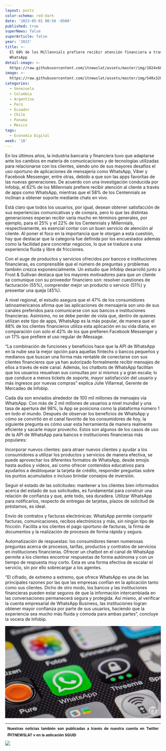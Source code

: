 ```yaml
---
layout: posts
color-schema: red-dark
date: '2023-05-01 08:50 -0500'
published: true
superNews: false
superArticle: false
year: '2023'
title: >-
  El 60% de los Millennials prefiere recibir atención financiera a través de
  WhatsApp
detail-image: >-
  https://raw.githubusercontent.com/itnewslat/assets/master/img/1024x680/apps-g.jpg
image: >-
  https://raw.githubusercontent.com/itnewslat/assets/master/img/540x320/apps-p.jpg
categories:
  - Venezuela
  - Colombia
  - Argentina
  - Perú
  - Ecuador
  - Chile
  - Panama
  - Mexico
tags:
  - Economía Digital
week: '18'
---
```

En los últimos años, la industria bancaria y financiera tuvo que adaptarse ante los cambios en materia de comunicaciones y de tecnologías utilizadas para relacionarse con los clientes, siendo uno de sus mayores desafíos el uso oportuno de aplicaciones de mensajería como WhatsApp, Viber y Facebook Messenger, entre otras, debido a que son las apps favoritas de las nuevas generaciones. De acuerdo con una investigación conducida por Infobip, el 62% de los Millennials prefiere recibir atención al cliente a través de apps como WhatsApp, mientras que el 58% de los Centennials se inclinan a obtener soporte mediante chats en vivo.

Está claro que todos los usuarios, por igual, desean obtener satisfacción de sus experiencias comunicativas y de compra, pero lo que las distintas generaciones esperan recibir varía mucho en términos generales, por ejemplo, para el 25% y el 22% de los Centennials y Millennials, respectivamente, es esencial contar con un buen servicio de atención al cliente. Al poner el foco en la importancia que le otorgan a esta cuestión, hay que destacar que la categoría fue definida por los encuestados además como la facilidad para concretar negocios, lo que se traduce a una experiencia fluida y libre de fricciones.

Con el auge de productos y servicios ofrecidos por bancos e instituciones financieras, es comprensible que el número de preguntas y problemas también crezca exponencialmente. Un estudio que Infobip desarrolló junto a Frost & Sullivan destaca que los mayores motivadores para que un cliente se comunique con su proveedor financiero son: resolver cuestiones de facturación (55%), comprender mejor un producto o servicio (51%) y presentar una queja (45%).

A nivel regional, el estudio asegura que el 47% de los consumidores latinoamericanos afirma que las aplicaciones de mensajería son uno de sus canales preferidos para comunicarse con sus bancos e instituciones financieras. Asimismo, no se debe perder de vista que, dentro de quienes utilizan este tipo de apps, WhatsApp es la más popular, de manera que el 88% de los clientes financieros utiliza esta aplicación en su vida diaria, en comparación con solo el 42% de los que prefieren Facebook Messenger y un 17% que prefiere el uso regular de iMessage.

“La combinación de funciones y beneficios hace que la API de WhatsApp en la nube sea la mejor opción para aquellas fintechs o bancos pequeños y medianos que buscan una forma más rentable de conectarse con sus clientes financieros que ya han autorizado formalmente recibir mensajes de ellos a través de este canal. Además, los chatbots de WhatsApp facilitan que los usuarios resuelvan sus consultas por sí mismos y a gran escala; lo que conduce a menos tickets de soporte, mayor satisfacción del usuario y más ingresos por nuevas compras” explica Julie Villarreal, Gerente de Mercadeo de Infobip. 

Cada día son enviados alrededor de 100 mil millones de mensajes vía WhatsApp. Con más de 2 mil millones de usuarios a nivel mundial y una tasa de apertura del 98%, la App se posiciona como la plataforma número 1 en todo el mundo. Después de observar los beneficios de WhatsApp y cómo se convirtió en el canal favorito de los consumidores de hoy, la siguiente pregunta es cómo usar esta herramienta de manera realmente eficiente y sacarle mayor provecho. Estos son algunos de los casos de uso de la API de WhatsApp para bancos e instituciones financieras más populares:

Incorporar nuevos clientes: para atraer nuevos clientes y ayudar a los consumidores a utilizar los productos y servicios de manera efectiva, se puede aprovechar los diferentes formatos de WhatsApp, desde emojis hasta audios y videos, así como ofrecer contenidos educativos para ayudarlos a desbloquear la tarjeta de crédito, responder preguntas sobre los puntos acumulados o incluso brindar consejos de inversión.

Seguir el estado de las solicitudes: mantener a los clientes bien informados acerca del estado de sus solicitudes, es fundamental para construir una relación de confianza y que, ante todo, sea duradera. Utilizar WhatsApp para notificarlos, respecto de entregas de tarjetas, plazos de solicitud de préstamos, es ideal. 

Envío de contratos y facturas electrónicas: WhatsApp permite compartir facturas, comunicaciones, recibos electrónicos y más, sin ningún tipo de fricción. Facilita a los clientes el pago oportuno de facturas, la firma de documentos y la realización de procesos de forma rápida y segura.

Automatización de respuestas: los consumidores tienen numerosas preguntas acerca de procesos, tarifas, productos y contratos de servicios en instituciones financieras. Ofrecer un chatbot en el canal de WhatsApp permite a los clientes encontrar respuestas de forma autónoma y con un tiempo de respuesta muy corto. Esta es una forma efectiva de escalar el servicio, sin por ello sobrecargar a los agentes.

“El cifrado, de extremo a extremo, que ofrece WhatsApp es una de las principales razones por las que las empresas confían en la aplicación tanto como sus clientes. Dicho de otro modo, los bancos y las instituciones financieras pueden estar seguros de que la información intercambiada en las conversaciones permanecerá segura y protegida. Así mismo, al verificar la cuenta empresarial de WhatsApp Business, las instituciones logran obtener mayor confianza por parte de sus usuarios, haciendo que la experiencia sea mucho más fluida y cómoda para ambas partes”, concluye la vocera de Infobip. 

![](https://raw.githubusercontent.com/itnewslat/assets/master/img/540x320/apps-p.jpg)

<table style="height: 42px;" width="569">
<tbody>
<tr>
<td style="text-align: justify;"><sub><strong>Nuestras noticias también son publicadas a través de nuestra cuenta en Twitter <a href="https://twitter.com/itnewslat?lang=es">@ITNEWSLAT</a> y en la aplicación <a href="https://squidapp.co/en/">SQUID</a></strong></sub></td>
</tr>
</tbody>
</table>
<img src="https://tracker.metricool.com/c3po.jpg?hash=56f88a41e39ab42c063cc51676587a04"/>